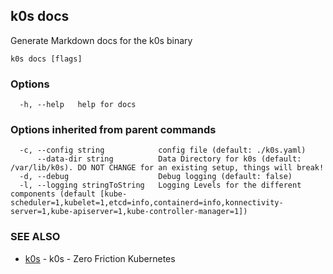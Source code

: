 ## k0s docs

Generate Markdown docs for the k0s binary

```
k0s docs [flags]
```

### Options

```
  -h, --help   help for docs
```

### Options inherited from parent commands

```
  -c, --config string            config file (default: ./k0s.yaml)
      --data-dir string          Data Directory for k0s (default: /var/lib/k0s). DO NOT CHANGE for an existing setup, things will break!
  -d, --debug                    Debug logging (default: false)
  -l, --logging stringToString   Logging Levels for the different components (default [kube-scheduler=1,kubelet=1,etcd=info,containerd=info,konnectivity-server=1,kube-apiserver=1,kube-controller-manager=1])
```

### SEE ALSO

* [k0s](k0s.md)	 - k0s - Zero Friction Kubernetes

